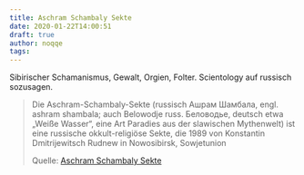 ```yaml
---
title: Aschram Schambaly Sekte
date: 2020-01-22T14:00:51
draft: true
author: noqqe
tags:
---
```


Sibirischer Schamanismus, Gewalt, Orgien, Folter. Scientology auf russisch
sozusagen.

> Die Aschram-Schambaly-Sekte (russisch Ашрам Шамбала, engl. ashram shambala;
> auch Belowodje russ. Беловодье, deutsch etwa „Weiße Wasser“, eine Art Paradies
> aus der slawischen Mythenwelt) ist eine russische okkult-religiöse Sekte, die
> 1989 von Konstantin Dmitrijewitsch Rudnew in Nowosibirsk, Sowjetunion
>
> Quelle: [Aschram Schambaly Sekte](https://de.wikipedia.org/wiki/Aschram-Schambaly-Sekte)
